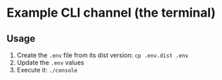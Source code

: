 # Example CLI channel (the terminal)

## Usage

1. Create the `.env` file from its dist version: `cp .env.dist .env`
2. Update the `.env` values
3. Execute it: `./console`

